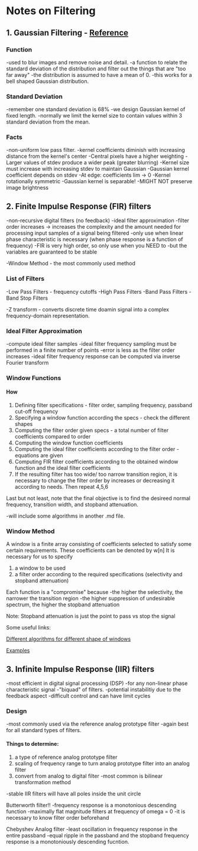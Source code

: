 # Notes on Filtering

## 1. Gaussian Filtering - [Reference](https://www.cs.auckland.ac.nz/courses/compsci373s1c/PatricesLectures/Gaussian%20Filtering_1up.pdf)

### Function
-used to blur images and remove noise and detail.
-a function to relate the standard deviation of the distribution and filter out the things that are "too far away"
-the distribution is assumed to have a mean of 0.
-this works for a bell shaped Gaussian distribution.

### Standard Deviation
-remember one standard deviation is 68%
-we design Gaussian kernel of fixed length.
-normally we limit the kernel size to contain values within 3 standard deviation from the mean.

### Facts
-non-uniform low pass filter.
-kernel coefficients diminish with increasing distance from the kernel's center
-Central pixels have a higher weighting
-Larger values of stdev produce a wider peak (greater blurring)
-Kernel size must increase with increasing stdev to maintain Gaussian
-Gaussian kernel coefficient depends on stdev
-At edge: coefficients lim -> 0
-Kernel rotationally symmetric
-Gaussian kernel is separable!
-MIGHT NOT preserve image brightness

## 2. Finite Impulse Response (FIR) filters
-non-recursive digital filters (no feedback)
-ideal filter approximation
-filter order increases -> increases the complexity and the amount needed for processing input samples of a signal being filtered
-only use when linear phase characteristic is necessary (when phase response is a function of frequency)
-FIR is very high order, so only use when you NEED to
-but the variables are guaranteed to be stable

-Window Method - the most commonly used method

### List of Filters
-Low Pass Filters - frequency cutoffs
-High Pass Filters
-Band Pass Filters
-Band Stop Filters

-Z transform - converts discrete time doamin signal into a complex frequency-domain representation.

### Ideal Filter Approximation
-compute ideal filter samples
-ideal filter frequency sampling must be performed in a finite number of points
-error is less as the filter order increases
-ideal filter frequency response can be computed via inverse Fourier transform

### Window Functions

#### How
1. Defining filter specifications - filter order, sampling frequency, passband cut-off frequency
2. Specifying a window function according the specs - check the different shapes
3. Computing the filter order given specs - a total number of filter coefficients compared to order
4. Computing the window function coefficients
5. Computing the ideal filter coefficients according to the filter order - equations are given
6. Computing FIR filter coefficients according to the obtained window function and the ideal filter coefficients
7. If the resulting filter has too wide/ too narrow transition region, it is necessary to change the filter order by increases or decreasing it according to needs. Then repeat 4,5,6

Last but not least, note that the final objective is to find the desireed normal frequency, transition width, and stopband attenuation.

-will include some algorithms in another .md file.

### Window Method
A window is a finite array consisting of coefficients selected to satisfy some certain requirements.
These coefficients can be denoted by w[n]
It is necessary for us to specify 
1. a window to be used
2. a filter order according to the required specifications (selectivity and stopband attenuation)

Each function is a "compromise" because
-the higher the selectivity, the narrower the transition region
-the higher suppression of undesirable spectrum, the higher the stopband attenuation

Note: Stopband attenuation is just the point to pass vs stop the signal

Some useful links:

[Different algorithms for different shape of windows](http://learn.mikroe.com/ebooks/digitalfilterdesign/chapter/window-functions/)

[Examples](http://learn.mikroe.com/ebooks/digitalfilterdesign/chapter/examples/)

## 3. Infinite Impulse Response (IIR) filters
-most efficient in digital signal processing (DSP)
-for any non-linear phase characteristic signal
-"biquad" of filters.
-potential instabilitiy due to the feedback aspect
-difficult control and can have limit cycles

### Design
-most commonly used via the reference analog prototype filter
-again best for all standard types of filters.

#### Things to determine:
1. a type of reference analog prototype filter
2. scaling of frequency range to turn analog prototype filter into an analog filter
3. convert from analog to digital filter
	-most common is bilinear transformation method

-stable IIR filters will have all poles inside the unit circle

Butterworth filter!!
-frequency response is a monotonious descending function
-maximally flat magnitude filters at frequency of omega = 0
-it is necessary to know filter order beforehand

Chebyshev Analog filter
-least oscillation in frequency response in the entire passband
-equal ripple in the passband and the stopband frequency response is a monotoniously descending fucntion.
